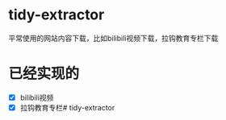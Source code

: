 # tidy-extractor

平常使用的网站内容下载，比如bilibili视频下载，拉钩教育专栏下载

# 已经实现的

- [x] bilibili视频
- [x] 拉钩教育专栏# tidy-extractor
